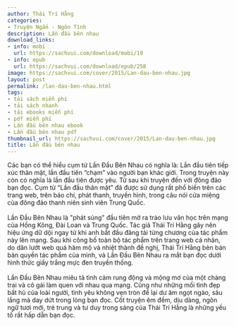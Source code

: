 ```yaml
---
author: Thái Trí Hằng
categories:
- Truyện Ngắn - Ngôn Tình
description: Lần đầu bên nhau
download_links:
- info: mobi
  url: https://sachvui.com/download/mobi/19
- info: epub
  url: https://sachvui.com/download/epub/258
image: https://sachvui.com/cover/2015/Lan-dau-ben-nhau.jpg
layout: post
permalink: /lan-dau-ben-nhau.html
tags:
- tải sách miễn phí
- tải sách nhanh
- tải ebooks miễn phí
- pdf miễn phí
- Lần đầu bên nhau ebook
- Lần đầu bên nhau pdf
thumbnail_url: https://sachvui.com/cover/2015/Lan-dau-ben-nhau.jpg
title: Lần đầu bên nhau
---
```


 <div class="item-desc text-justify"> <p>Các bạn có thể hiểu cụm từ Lần Đầu Bên Nhau có nghĩa là: Lần đầu tiên tiếp xúc thân mật, lần đầu tiên “chạm” vào người bạn khác giới. Trong truyện này còn có nghĩa là lần đầu tiên được yêu. Từ sau khi truyện đến với đông đảo bạn đọc. Cụm từ “Lần đầu thân mật” đã được sử dụng rất phổ biến trên các trang web, trên báo chí, phát thanh, truyền hình, trong câu nói cửa miệng của đông đảo thanh niên sinh viên Trung Quốc. <br><br>Lần Đầu Bên Nhau là "phát súng" đầu tiên mở ra trào lưu văn học trên mạng của Hồng Kông, Đài Loan và Trung Quốc. Tác giả Thái Trí Hằng gây nên hiệu ứng dữ dội ngay từ khi anh bắt đầu đăng tải từng chương của tác phẩm này lên mạng. Sau khi công bố toàn bộ tác phẩm trên trang web cá nhân, do dân lướt web quá hâm mộ và nhiệt thành đề nghị, Thái Trí Hằng bèn bán bản quyền tác phẩm của mình, và Lần Đầu Bên Nhau ra mắt bạn đọc dưới hình thức giấy trắng mực đen truyền thống. <br><br>Lần Đầu Bên Nhau miêu tả tình cảm rung động và mộng mơ của một chàng trai và cô gái làm quen với nhau qua mạng. Cũng như những mối tình đẹp bất hủ của loài người, tình yêu không vẹn tròn để lại dư âm ngọt ngào, sâu lắng mà day dứt trong lòng bạn đọc. Cốt truyện êm đềm, dịu dàng, ngôn ngữ tươi mới, trẻ trung và tư duy trong sáng của Thái Trí Hằng là những yếu tố rất hấp dẫn bạn đọc.</p> </div>